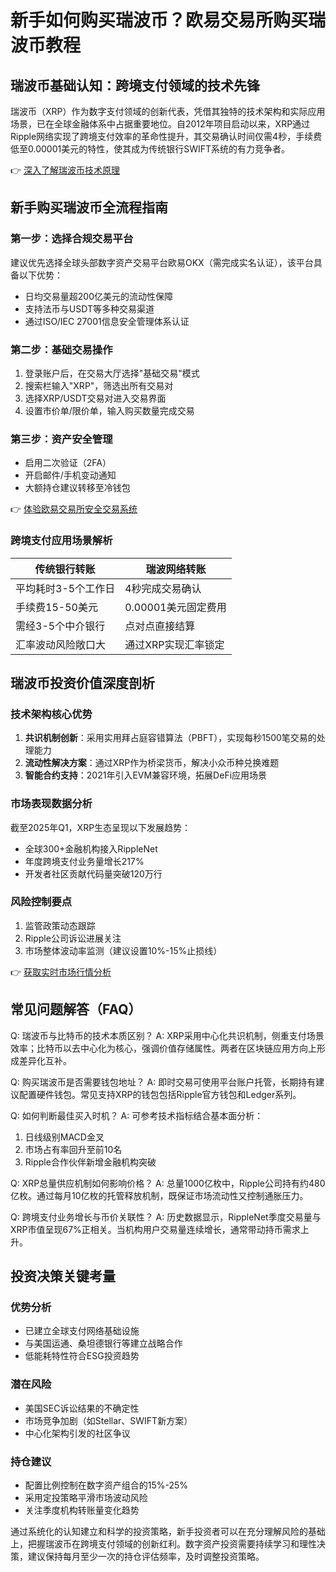 # 新手如何购买瑞波币？欧易交易所购买瑞波币教程

## 瑞波币基础认知：跨境支付领域的技术先锋

瑞波币（XRP）作为数字支付领域的创新代表，凭借其独特的技术架构和实际应用场景，已在全球金融体系中占据重要地位。自2012年项目启动以来，XRP通过Ripple网络实现了跨境支付效率的革命性提升，其交易确认时间仅需4秒，手续费低至0.00001美元的特性，使其成为传统银行SWIFT系统的有力竞争者。

👉 [深入了解瑞波币技术原理](https://bit.ly/okx_welcome)

## 新手购买瑞波币全流程指南

### 第一步：选择合规交易平台
建议优先选择全球头部数字资产交易平台欧易OKX（需完成实名认证），该平台具备以下优势：
- 日均交易量超200亿美元的流动性保障
- 支持法币与USDT等多种交易渠道
- 通过ISO/IEC 27001信息安全管理体系认证

### 第二步：基础交易操作
1. 登录账户后，在交易大厅选择"基础交易"模式
2. 搜索栏输入"XRP"，筛选出所有交易对
3. 选择XRP/USDT交易对进入交易界面
4. 设置市价单/限价单，输入购买数量完成交易

### 第三步：资产安全管理
- 启用二次验证（2FA）
- 开启邮件/手机变动通知
- 大额持仓建议转移至冷钱包

👉 [体验欧易交易所安全交易系统](https://bit.ly/okx_welcome)

### 跨境支付应用场景解析

| 传统银行转账       | 瑞波网络转账         |
|--------------------|----------------------|
| 平均耗时3-5个工作日| 4秒完成交易确认      |
| 手续费15-50美元    | 0.00001美元固定费用  |
| 需经3-5个中介银行  | 点对点直接结算       |
| 汇率波动风险敞口大 | 通过XRP实现汇率锁定  |

## 瑞波币投资价值深度剖析

### 技术架构核心优势
1. **共识机制创新**：采用实用拜占庭容错算法（PBFT），实现每秒1500笔交易的处理能力
2. **流动性解决方案**：通过XRP作为桥梁货币，解决小众币种兑换难题
3. **智能合约支持**：2021年引入EVM兼容环境，拓展DeFi应用场景

### 市场表现数据分析
截至2025年Q1，XRP生态呈现以下发展趋势：
- 全球300+金融机构接入RippleNet
- 年度跨境支付业务量增长217%
- 开发者社区贡献代码量突破120万行

### 风险控制要点
1. 监管政策动态跟踪
2. Ripple公司诉讼进展关注
3. 市场整体波动率监测（建议设置10%-15%止损线）

👉 [获取实时市场行情分析](https://bit.ly/okx_welcome)

## 常见问题解答（FAQ）

Q: 瑞波币与比特币的技术本质区别？
A: XRP采用中心化共识机制，侧重支付场景效率；比特币以去中心化为核心，强调价值存储属性。两者在区块链应用方向上形成差异化互补。

Q: 购买瑞波币是否需要钱包地址？
A: 即时交易可使用平台账户托管，长期持有建议配置硬件钱包。常见支持XRP的钱包包括Ripple官方钱包和Ledger系列。

Q: 如何判断最佳买入时机？
A: 可参考技术指标结合基本面分析：
1. 日线级别MACD金叉
2. 市场占有率回升至前10名
3. Ripple合作伙伴新增金融机构突破

Q: XRP总量供应机制如何影响价格？
A: 总量1000亿枚中，Ripple公司持有约480亿枚。通过每月10亿枚的托管释放机制，既保证市场流动性又控制通胀压力。

Q: 跨境支付业务增长与币价关联性？
A: 历史数据显示，RippleNet季度交易量与XRP市值呈现67%正相关。当机构用户交易量连续增长，通常带动持币需求上升。

## 投资决策关键考量

### 优势分析
- 已建立全球支付网络基础设施
- 与美国运通、桑坦德银行等建立战略合作
- 低能耗特性符合ESG投资趋势

### 潜在风险
- 美国SEC诉讼结果的不确定性
- 市场竞争加剧（如Stellar、SWIFT新方案）
- 中心化架构引发的社区争议

### 持仓建议
- 配置比例控制在数字资产组合的15%-25%
- 采用定投策略平滑市场波动风险
- 关注季度机构转账量变化趋势

通过系统化的认知建立和科学的投资策略，新手投资者可以在充分理解风险的基础上，把握瑞波币在跨境支付领域的创新红利。数字资产投资需要持续学习和理性决策，建议保持每月至少一次的持仓评估频率，及时调整投资策略。